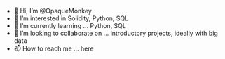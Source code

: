 - 👋 Hi, I’m @OpaqueMonkey
- 👀 I’m interested in Solidity, Python, SQL
- 🌱 I’m currently learning ... Python, SQL
- 💞️ I’m looking to collaborate on ... introductory projects, ideally with big data
- 📫 How to reach me ... here

<!---
OpaqueMonkey/OpaqueMonkey is a ✨ special ✨ repository because its `README.md` (this file) appears on your GitHub profile.
You can click the Preview link to take a look at your changes.
--->
